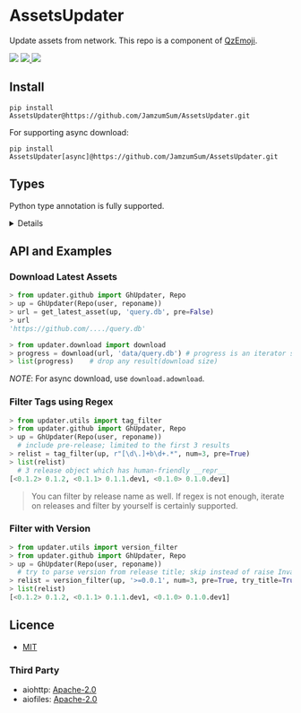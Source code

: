 # AssetsUpdater

Update assets from network. This repo is a component of [QzEmoji][qzemoji].

<div>

<img src="https://img.shields.io/badge/python-3.9-blue">

<a href="https://github.com/JamzumSum/AssetsUpdater/actions/workflows/test.yml">
<img src="https://github.com/JamzumSum/AssetsUpdater/actions/workflows/test.yml/badge.svg">
</a>

<a href="https://github.com/JamzumSum/AssetsUpdater/releases">
<img src="https://img.shields.io/github/v/release/JamzumSum/AssetsUpdater?include_prereleases&logo=github">
</a>

</div>

## Install

~~~ shell
pip install AssetsUpdater@https://github.com/JamzumSum/AssetsUpdater.git
~~~

For supporting async download: 

~~~ shell
pip install AssetsUpdater[async]@https://github.com/JamzumSum/AssetsUpdater.git
~~~

## Types

Python type annotation is fully supported.

<details>

**Updater**

> Only GitHub updater is implemented now.

`Updater` can:
- iterate all releases
- get latest release

**Release**

`Release` has:
- `tag`, `name`...

`Release` can:
- list all assets

**Assets**

`Asset` has:
- name
- download_url
- from_tag

</details>

## API and Examples

### Download Latest Assets

~~~ python
> from updater.github import GhUpdater, Repo
> up = GhUpdater(Repo(user, reponame))
> url = get_latest_asset(up, 'query.db', pre=False)   
> url 
'https://github.com/..../query.db'

> from updater.download import download
> progress = download(url, 'data/query.db') # progress is an iterator specifying download size
> list(progress)    # drop any result(download size)
~~~

*NOTE*: For async download, use `download.adownload`.

### Filter Tags using Regex

~~~ python
> from updater.utils import tag_filter
> from updater.github import GhUpdater, Repo
> up = GhUpdater(Repo(user, reponame))
  # include pre-release; limited to the first 3 results
> relist = tag_filter(up, r"[\d\.]+b\d+.*", num=3, pre=True)
> list(relist)
  # 3 release object which has human-friendly __repr__
[<0.1.2> 0.1.2, <0.1.1> 0.1.1.dev1, <0.1.0> 0.1.0.dev1]
~~~

> You can filter by release name as well. If regex is not enough, iterate on releases and filter by yourself is certainly supported.

### Filter with Version

~~~ python
> from updater.utils import version_filter
> from updater.github import GhUpdater, Repo
> up = GhUpdater(Repo(user, reponame))
  # try to parse version from release title; skip instead of raise InvalidVersion if a tag doesn't confirm PEP440
> relist = version_filter(up, '>=0.0.1', num=3, pre=True, try_title=True, skip_legacy=True)   
> list(relist)
[<0.1.2> 0.1.2, <0.1.1> 0.1.1.dev1, <0.1.0> 0.1.0.dev1]
~~~

## Licence

- [MIT](https://github.com/JamzumSum/AssetsUpdater/blob/master/LICENSE)

### Third Party

- aiohttp: [Apache-2.0](https://github.com/aio-libs/aiohttp/blob/master/LICENSE.txt)
- aiofiles: [Apache-2.0](https://github.com/Tinche/aiofiles/blob/master/LICENSE)


[qzemoji]: https://github.com/JamzumSum/QzEmoji "Transfer Qzone Emoji to text."
